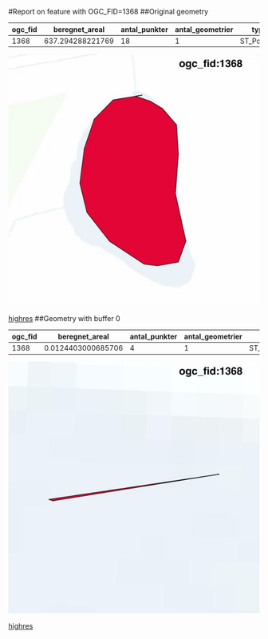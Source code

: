 #Report on feature with OGC_FID=1368
##Original geometry



| ogc_fid |  beregnet_areal  | antal_punkter | antal_geometrier |    type    |
|---------|------------------|---------------|------------------|------------|
|    1368 | 637.294288221769 |            18 |                1 | ST_Polygon|
![geom](../images/1368_invalid.jpg)


[highres](https://raw.githubusercontent.com/Septima/herlev/master/images/1368_invalid.jpg)
##Geometry with buffer 0



| ogc_fid |   beregnet_areal   | antal_punkter | antal_geometrier |    type    |
|---------|--------------------|---------------|------------------|------------|
|    1368 | 0.0124403000685706 |             4 |                1 | ST_Polygon|
![geom](../images/1368_buffer0.jpg)


[highres](https://raw.githubusercontent.com/Septima/herlev/master/images/1368_buffer0_highres.jpg)
